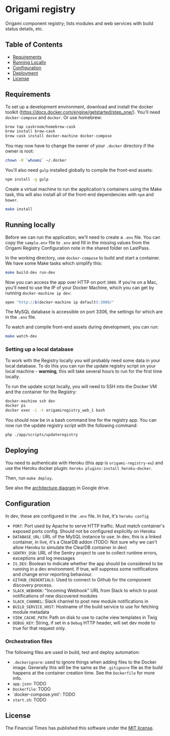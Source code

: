 Origami registry
================

Origami component registry; lists modules and web services with build status details, etc.

Table of Contents
-----------------

  * [Requirements](#requirements)
  * [Running Locally](#running-locally)
  * [Configuration](#configuration)
  * [Deployment](#deployment)
  * [License](#license)

Requirements
------------

To set up a development environment, download and install the docker toolkit (https://docs.docker.com/engine/getstarted/step_one/).  You'll need `docker-compose` and `docker`.  Or use homebrew:

```sh
brew tap caskroom/homebrew-cask
brew install brew-cask
brew cask install docker-machine docker-compose
```

You may now have to change the owner of your `.docker` directory if the owner is root:

```sh
chown -R `whoami` ~/.docker
```

You'll also need `gulp` installed globally to compile the front-end assets:

```sh
npm install -g gulp
```

Create a virtual machine to run the application's containers using the Make task, this will also install all of the front-end dependencies with `npm` and `bower`.

```sh
make install
```

Running locally
---------------

Before we can run the application, we'll need to create a `.env` file. You can copy the `sample.env` file to `.env` and fill in the missing values from the Origami Registry Configuration note in the shared folder on LastPass.

In the working directory, use `docker-compose` to build and start a container. We have some Make tasks which simplify this:

```sh
make build-dev run-dev
```

Now you can access the app over HTTP on port `3000`. If you're on a Mac, you'll need to use the IP of your Docker Machine, which you can get by running `docker-machine ip dev`:

```sh
open "http://$(docker-machine ip default):3000/"
```

The MySQL database is accessible on port 3306, the settings for which are in the `.env` file.

To watch and compile front-end assets during development, you can run:

```sh
make watch-dev
```

### Setting up a local database

To work with the Registry locally you will probably need some data in your local database. To do this you can run the update registry script on your local machine - **warning**, this will take several hours to run for the first time locally.

To run the update script locally, you will need to SSH into the Docker VM and the container for the Registry:

```sh
docker-machine ssh dev
docker ps
docker exec -i -t origamiregistry_web_1 bash
```

You should now be in a bash command line for the registry app. You can now run the update registry script with the following command:

```sh
php ./app/scripts/updateregistry
```

Deploying
---------

You need to authenticate with Heroku (this app is `origami-registry-eu`) and use the Heroku docker plugin: `heroku plugins:install heroku-docker`.

Then, run `make deploy`.

See also the [architecture diagram](https://docs.google.com/drawings/d/1dP1nrX6H2VLQoeDt3Y1TWYOTZSUexESY3QUmPupMpxA/edit) in Google drive.

Configuration
-------------

In dev, these are configured in the `.env` file.  In live, it's `heroku config`

* `PORT`: Port used by Apache to serve HTTP traffic.  Must match container's exposed ports config.  Should not be configured explicitly on Heroku
* `DATABASE_URL`: URL of the MySQL instance to use.  In dev, this is a linked container, in live, it's a ClearDB addon (TODO: Not sure why we can't allow Heroku to simulate the ClearDB container in dev)
* `SENTRY_DSN`: URL of the Sentry project to use to collect runtime errors, exceptions and log messages
* `IS_DEV`: Boolean to indicate whether the app should be considered to be running in a dev environment.  If true, will suppress some notifications and change error reporting behaviour.
* `GITHUB_CREDENTIALS`: Used to connect to Github for the component discovery process.
* `SLACK_WEBHOOK`: "Incoming Webhook" URL from Slack to which to post notifications of new discovered modules
* `SLACK_CHANNEL`: Slack channel to post new module notifications in
* `BUILD_SERVICE_HOST`: Hostname of the build service to use for fetching module metadata
* `VIEW_CACHE_PATH`: Path on disk to use to cache view templates in Twig
* `DEBUG_KEY`: String, if set in a `Debug` HTTP header, will set dev mode to true for that request only.

### Orchestration files

The following files are used in build, test and deploy automation:

* `.dockerignore`: used to ignore things when adding files to the Docker image.  Generally this will be the same as the `.gitignore` file as the build happens at the container creation time.  See the `Dockerfile` for more info.
* `app.json`: TODO
* `Dockerfile`: TODO
* `docker-compose.yml': TODO
* `start.sh`: TODO

License
-------

The Financial Times has published this software under the [MIT license][license].

[license]: http://opensource.org/licenses/MIT
